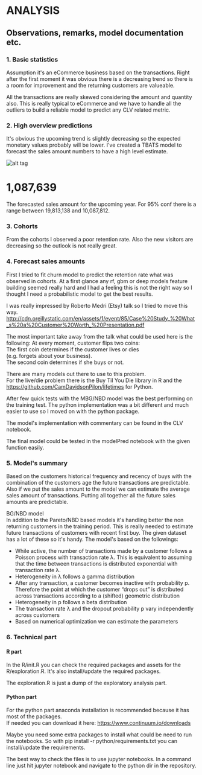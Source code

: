 # ANALYSIS
## Observations, remarks, model documentation etc.

### 1. Basic statistics

Assumption it's an eCommerce business based on the transactions.
Right after the first moment it was obvious there is a decreasing trend so there is a room for improvement and the returning customers are valueable.


All the transactions are really skewed considering the amount and quantity also. This is really typical to eCommerce and we have to handle all the outliers to build a reliable model to predict any CLV related metric.

### 2. High overview predictions

It's obvious the upcoming trend is slightly decreasing so the expected monetary values probably will be lower.
I've created a TBATS model to forecast the sales amount numbers to have a high level estimate.

![alt tag](https://gitlab.metricbrew.com/tamas.szuromi/emarsys-takehome-challenge/raw/master/plots/fc-monetary.png)

# 1,087,639

The forecasted sales amount for the upcoming year. For 95% conf there is a range between 19,813,138 and 10,087,812.

### 3. Cohorts

From the cohorts I observed a poor retention rate. Also the new visitors are decreasing so the outlook is not really great.


### 4. Forecast sales amounts

First I tried to fit churn model to predict the retention rate what was observed in cohorts. At a first glance any rf, gbm or deep models feature building seemed really hard and I had a feeling this is not the right way so I thought I need a probabilistic model to get the best results.

I was really impressed by Roberto Medri (Etsy) talk so I tried to move this way.  
http://cdn.oreillystatic.com/en/assets/1/event/85/Case%20Study_%20What_s%20a%20Customer%20Worth_%20Presentation.pdf

The most important take away from the talk what could be used here is the following:
At every moment, customer flips two coins:  
The first coin determines if the customer lives or dies  
(e.g. forgets about your business).   
The second coin determines if she buys or not.   

There are many models out there to use to this problem.    
For the live/die problem there is the Buy Til You Die library in R and the https://github.com/CamDavidsonPilon/lifetimes for Python.  

After few quick tests with the MBG/NBD model was the best performing on the training test. The python implementation was a bit different and much easier to use so I moved on with the python package.   

The model's implementation with commentary can be found in the CLV notebook.   

The final model could be tested in the modelPred notebook with the given function easily.   

### 5. Model's summary

Based on the customers historical frequency and recency of buys with the combination of the customers age the future transactions are predictable. Also if we put the sales amount to the model we can estimate the average sales amount of transactions. Putting all together all the future sales amounts are predictable.

BG/NBD model   
In addition to the Pareto/NBD based models it's handling better the non returning customers in the training period. This is really needed to estimate future transactions of customers with recent first buy. The given dataset has a lot of these so it's handy.
The model's based on the followings:
* While active, the number of transactions made by a customer follows a Poisson process
with transaction rate λ. This is equivalent to assuming that the time between transactions
is distributed exponential with transaction rate λ.
*  Heterogeneity in λ follows a gamma distribution
*  After any transaction, a customer becomes inactive with probability p. Therefore the
point at which the customer “drops out” is distributed across transactions according to a
(shifted) geometric distribution
* Heterogeneity in p follows a beta distribution
* The transaction rate λ and the dropout probability p vary independently across customers
* Based on numerical optimization we can estimate the parameters



### 6. Technical part

#### R part

In the R/init.R you can check the required packages and assets for the R/exploration.R. It's also install/update the required packages.   

The exploration.R is just a dump of the exploratory analysis part.

#### Python part

For the python part anaconda installation is recommended because it has most of the packages.   
If needed you can download it here: https://www.continuum.io/downloads  

Maybe you need some extra packages to install what could be need to run the notebooks. So with pip install -r python/requirements.txt you can install/update the requirements.   

The best way to check the files is to use jupyter notebooks. In a command line just hit jupyter notebook and navigate to the python dir in the repository.
